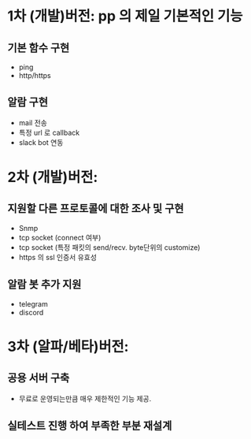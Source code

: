 
# 1차 (개발)버전: pp 의 제일 기본적인 기능 

## 기본 함수 구현
  - ping
  - http/https

## 알람 구현
  - mail 전송
  - 특정 url 로 callback
  - slack bot 연동

# 2차 (개발)버전: 
## 지원할 다른 프로토콜에 대한 조사 및 구현
  - Snmp
  - tcp socket (connect 여부)
  - tcp socket (특정 패킷의 send/recv. byte단위의 customize)
  - https 의 ssl 인증서 유효성

## 알람 봇 추가 지원
  - telegram
  - discord

# 3차 (알파/베타)버전:
## 공용 서버 구축
  - 무료로 운영되는만큼 매우 제한적인 기능 제공.

## 실테스트 진행 하여 부족한 부분 재설계


